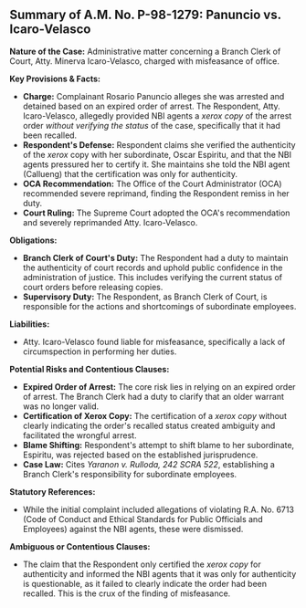 ## Summary of A.M. No. P-98-1279: Panuncio vs. Icaro-Velasco

**Nature of the Case:** Administrative matter concerning a Branch Clerk of Court, Atty. Minerva Icaro-Velasco, charged with misfeasance of office.

**Key Provisions & Facts:**

*   **Charge:** Complainant Rosario Panuncio alleges she was arrested and detained based on an expired order of arrest. The Respondent, Atty. Icaro-Velasco, allegedly provided NBI agents a *xerox copy* of the arrest order *without verifying the status* of the case, specifically that it had been recalled.
*   **Respondent's Defense:** Respondent claims she verified the authenticity of the *xerox* copy with her subordinate, Oscar Espiritu, and that the NBI agents pressured her to certify it. She maintains she told the NBI agent (Callueng) that the certification was only for authenticity.
*   **OCA Recommendation:** The Office of the Court Administrator (OCA) recommended severe reprimand, finding the Respondent remiss in her duty.
*   **Court Ruling:** The Supreme Court adopted the OCA's recommendation and severely reprimanded Atty. Icaro-Velasco.

**Obligations:**

*   **Branch Clerk of Court's Duty:** The Respondent had a duty to maintain the authenticity of court records and uphold public confidence in the administration of justice.  This includes verifying the current status of court orders before releasing copies.
*   **Supervisory Duty:** The Respondent, as Branch Clerk of Court, is responsible for the actions and shortcomings of subordinate employees.

**Liabilities:**

*   Atty. Icaro-Velasco found liable for misfeasance, specifically a lack of circumspection in performing her duties.

**Potential Risks and Contentious Clauses:**

*   **Expired Order of Arrest:** The core risk lies in relying on an expired order of arrest. The Branch Clerk had a duty to clarify that an older warrant was no longer valid.
*   **Certification of Xerox Copy:**  The certification of a *xerox copy* without clearly indicating the order's recalled status created ambiguity and facilitated the wrongful arrest.
*   **Blame Shifting:** Respondent's attempt to shift blame to her subordinate, Espiritu, was rejected based on the established jurisprudence.
*   **Case Law:** Cites *Yaranon v. Rulloda, 242 SCRA 522*, establishing a Branch Clerk's responsibility for subordinate employees.

**Statutory References:**

*   While the initial complaint included allegations of violating R.A. No. 6713 (Code of Conduct and Ethical Standards for Public Officials and Employees) against the NBI agents, these were dismissed.

**Ambiguous or Contentious Clauses:**

*   The claim that the Respondent only certified the *xerox copy* for authenticity and informed the NBI agents that it was only for authenticity is questionable, as it failed to clearly indicate the order had been recalled. This is the crux of the finding of misfeasance.
